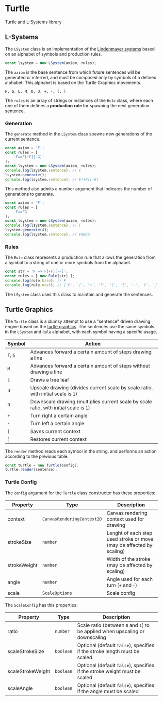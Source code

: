 # Turtle

Turtle and L-Systems library

## L-Systems

The `LSystem` class is an implementation of the
[Lindenmayer systems](https://en.wikipedia.org/wiki/L-system) based on an
alphabet of symbols and production rules.

```js
const lsystem = new LSystem(axiom, rules);
```

The `axiom` is the base sentence from which future sentences will be generated
or inferred, and must be composed only by symbols of a defined alphabet. This
alphabet is based on the Turtle Graphics movements.

`F, G, L, M, D, U, +, -, [, ]`

The `rules` is an array of strings or instances of the `Rule` class, where each
one of them defines a **production rule** for spawning the next generation
sentence.

### Generation

The `generate` method in the `LSystem` class spawns new generations of the
current sentence.

```js
const axiom = 'F';
const rules = [
    'F=>F[+F][-G]'
];
const lsystem = new LSystem(axiom, rules);
console.log(lsystem.sentence); // F
lsystem.generate();
console.log(lsystem.sentence); // F[+F][-G]
```

This method also admits a number argument that indicates the number of
generations to generate.

```js
const axiom = 'F';
const rules = [
    'F=>FG'
];
const lsystem = new LSystem(axiom, rules);
console.log(lsystem.sentence); // F
lsystem.generate(4);
console.log(lsystem.sentence); // FGGGG
```

### Rules

The `Rule` class represents a production rule that allows the generation from a
symbol to a string of one or more symbols from the alphabet.

```js
const str = 'F => F[+F][-F]';
const rules = [ new Rule(str) ];
console.log(rule.base); // F
console.log(rule.next); // ['F', '[', '+', 'F', ']', '[', '-', 'F', ']']
```

The `LSystem` class uses this class to maintain and generate the sentences.

## Turtle Graphics

The `Turtle` class is a clumsy attempt to use a "sentence" driven drawing engine
based on the [turtle graphics](https://en.wikipedia.org/wiki/Turtle_graphics).
The sentences use the same symbols in the `LSystem` and `Rule` alphabet, with
each symbol having a specific usage.

Symbol  | Action
--------| ------
`F`, `G`| Advances forward a certain amount of steps drawing a line
`M`     | Advances forward a certain amount of steps without drawing a line
`L`     | Draws a tree leaf
`U`     | Upscale drawing (divides current scale by scale ratio, with initial scale is `1`)
`D`     | Downscale drawing (multiplies current scale by scale ratio, with initial scale is `1`)
`+`     | Turn right a certain angle
`-`     | Turn left a certain angle
`[`     | Saves current context
`]`     | Restores current context

The `render` method reads each symbol in the string, and performs an action
according to the previous table.

```js
const turtle = new Turtle(config);
turtle.render(sentence);
```

### Turtle Config

The `config` argument for the `Turtle` class constructor has these properties:

Property     | Type                       | Description
-------------|----------------------------|------------
context      | `CanvasRenderingContext2D` | Canvas rendering context used for drawing
strokeSize   | `number`                   | Lenght of each step used stroke or move (may be affected by scaling)
strokeWeight | `number`                   | Width of the stroke (may be affected by scaling)
angle        | `number`                   | Angle used for each turn (`+` and `-`)
scale        | `ScaleOptions`             | Scale config

The `ScaleConfig` has this properties:

Property          | Type      | Description
------------------|-----------|------------
ratio             | `number`  | Scale ratio (between `0` and `1`) to be applied when upscaling or downscaling
scaleStrokeSize   | `boolean` | Optional (default `false`), specifies if the stroke length must be scaled 
scaleStrokeWeight | `boolean` | Optional (default `false`), specifies if the stroke weight must be scaled
scaleAngle        | `boolean` | Optional (default `false`), specifies if the angle must be scaled
